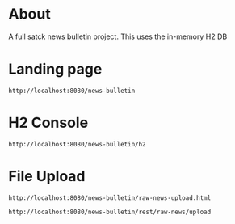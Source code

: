# About

A full satck news bulletin project. This uses the in-memory H2 DB

# Landing page
	http://localhost:8080/news-bulletin

# H2 Console
	http://localhost:8080/news-bulletin/h2

# File Upload
	http://localhost:8080/news-bulletin/raw-news-upload.html
	
	http://localhost:8080/news-bulletin/rest/raw-news/upload